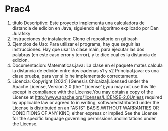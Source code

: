 # Prac4

1. titulo Descriptivo:
Este proyecto implementa una calculadora de distancia de edicion en Java, siguiendo el algoritmo explicado por Dan Jurafsky 
2. Instrucciones de instalacion:
Clono el repositorio en git bash
3. Ejemplos de Uso:
Para utilizar el programa, hay que seguir las instrucciones. Hay que usar la clase main, para ejecutar las dos palabras (en este caso error y terror), y te dice cual es la distancia de edicion.
4. Documentacion:
Matematicas.java: La clase en el paquete mates calcula la distancia de edición entre dos cadenas s1 y s2
Principal.java: es una clase prueba, para ver si lo he implementado correctamente.
6. Licencia:
Copyright [2024] [Genesis Chicaiza]Licensed under the Apache License, Version 2.0 (the "License");you may not use this file except in compliance with the License.You may obtain a copy of the License at http://www.apache.org/licenses/LICENSE-2.0Unless required by applicable law or agreed to in writing, softwaredistributed under the License is distributed on an "AS IS" BASIS,WITHOUT WARRANTIES OR CONDITIONS OF ANY KIND, either express or implied.See the License for the specific language governing permissions andlimitations under the License.